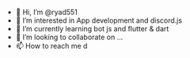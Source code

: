 - 👋 Hi, I’m @ryad551
- 👀 I’m interested in App development and discord.js
- 🌱 I’m currently learning bot js and flutter & dart
- 💞️ I’m looking to collaborate on ...
- 📫 How to reach me d

<!---
ryad551/ryad551 is a ✨ special ✨ repository because its `README.md` (this file) appears on your GitHub profile.
You can click the Preview link to take a look at your changes.
--->
